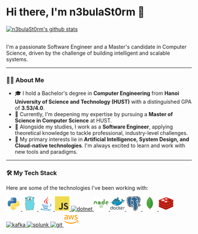 # Hi there, I'm n3bulaSt0rm 👋

<a href="https://github.com/n3bulaSt0rm">
  <img align="center" src="https://github-readme-stats.vercel.app/api?username=n3bulaSt0rm&show_icons=true&theme=dracula&line_height=27" alt="n3bulaSt0rm's github stats"/>
</a>
<br/>
<br/>

I'm a passionate Software Engineer and a Master's candidate in Computer Science, driven by the challenge of building intelligent and scalable systems.

---

### 👨‍💻 About Me

- 🎓 I hold a Bachelor's degree in **Computer Engineering** from **Hanoi University of Science and Technology (HUST)** with a distinguished GPA of **3.53/4.0**.
- 🚀 Currently, I'm deepening my expertise by pursuing a **Master of Science in Computer Science** at HUST.
- 💼 Alongside my studies, I work as a **Software Engineer**, applying theoretical knowledge to tackle professional, industry-level challenges.
- 🌱 My primary interests lie in **Artificial Intelligence, System Design, and Cloud-native technologies**. I'm always excited to learn and work with new tools and paradigms.

---

### 🛠️ My Tech Stack

Here are some of the technologies I've been working with:


<p align="left">
  <a href="https://www.python.org" target="_blank"> 
    <img src="https://raw.githubusercontent.com/devicons/devicon/master/icons/python/python-original.svg" alt="python" width="40" height="40"/> 
  </a>
  <a href="https://golang.org" target="_blank">
    <img src="https://raw.githubusercontent.com/devicons/devicon/master/icons/go/go-original.svg" alt="go" width="40" height="40"/>
  </a>
  <a href="https://www.java.com" target="_blank">
    <img src="https://raw.githubusercontent.com/devicons/devicon/master/icons/java/java-original.svg" alt="java" width="40" height="40"/>
  </a>
  <a href="https://developer.mozilla.org/en-US/docs/Web/JavaScript" target="_blank"> 
    <img src="https://raw.githubusercontent.com/devicons/devicon/master/icons/javascript/javascript-original.svg" alt="javascript" width="40" height="40"/> 
  </a>
  <a href="https://dotnet.microsoft.com/en-us/apps/aspnet" target="_blank">
    <img src="https://cdn.simpleicons.org/dotnet/FFFFFF" alt="dotnet" width="40" height="40"/>
  </a>
  <a href="https://nodejs.org" target="_blank"> 
    <img src="https://raw.githubusercontent.com/devicons/devicon/master/icons/nodejs/nodejs-plain-wordmark.svg" alt="nodejs" width="40" height="40"/> 
  </a>
  <a href="https://www.docker.com/" target="_blank"> 
    <img src="https://raw.githubusercontent.com/devicons/devicon/master/icons/docker/docker-original-wordmark.svg" alt="docker" width="40" height="40"/> 
  </a>
  <a href="https://www.postgresql.org" target="_blank">
    <img src="https://raw.githubusercontent.com/devicons/devicon/master/icons/postgresql/postgresql-original.svg" alt="postgresql" width="40" height="40"/>
  </a>
  <a href="https://www.mongodb.com/" target="_blank">
    <img src="https://raw.githubusercontent.com/devicons/devicon/master/icons/mongodb/mongodb-original.svg" alt="mongodb" width="40" height="40"/>
  </a>
   <a href="https://redis.io" target="_blank">
    <img src="https://raw.githubusercontent.com/devicons/devicon/master/icons/redis/redis-original.svg" alt="redis" width="40" height="40"/>
  </a>
  <a href="https://kafka.apache.org/" target="_blank">
    <img src="https://cdn.simpleicons.org/apachekafka/FFFFFF" alt="kafka" width="40" height="40"/>
  </a>
   <a href="https://www.splunk.com" target="_blank">
    <img src="https://cdn.simpleicons.org/splunk/FFFFFF" alt="splunk" width="40" height="40"/>
  </a>
  <a href="https://git-scm.com/" target="_blank"> 
    <img src="https://www.vectorlogo.zone/logos/git-scm/git-scm-icon.svg" alt="git" width="40" height="40"/> 
  </a>
  <a href="https://aws.amazon.com" target="_blank">
    <img src="https://raw.githubusercontent.com/devicons/devicon/master/icons/amazonwebservices/amazonwebservices-plain-wordmark.svg" alt="aws" width="40" height="40"/>
  </a>
</p>
